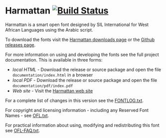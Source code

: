 # Harmattan [![Build Status](https://build.palaso.org/app/rest/builds/buildType:Fonts_Harmattan/statusIcon)](https://build.palaso.org/viewType.html?buildTypeId=Fonts_Harmattan&guest=1)

Harmattan is a smart open font designed by SIL International for West African Languages using the Arabic script.

To download the fonts visit the [Harmattan downloads page](https://software.sil.org/harmattan/download/) or the [Github releases page](https://github.com/silnrsi/font-harmattan/releases).

For more information on using and developing the fonts see the full project documentation. This is available in three forms:

- *local HTML* - Download the release or source package and open the file `documentation/index.html` in a browser
- *local PDF* - Download the release or source package and open the file `documentation/pdf/index.pdf`
- *Web site* - Visit the [Harmattan web site](https://software.sil.org/lateef) 

For a complete list of changes in this version see the [FONTLOG.txt](FONTLOG.txt).

For copyright and licensing information - including any Reserved Font Names - see [OFL.txt](OFL.txt).

For practical information about using, modifying and redistributing this font see [OFL-FAQ.txt](OFL-FAQ.txt).
